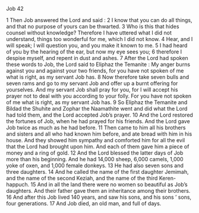Job 42

1	Then Job answered the Lord and said :
2	I know that you can do all things, and that no purpose of yours can be thwarted.
3	Who is this that hides counsel without knowledge? Therefore I have uttered what I did not understand, things too wonderful for me, which I did not know.
4	Hear, and I will speak; I will question you, and you make it known to me.
5	I had heard of you by the hearing of the ear, but now my eye sees you;
6	therefore I despise myself, and repent in dust and ashes.
7	After the Lord had spoken these words to Job, the Lord said to Eliphaz the Temanite : My anger burns against you and against your two friends, for you have not spoken of me what is right, as my servant Job has.
8	Now therefore take seven bulls and seven rams and go to my servant Job and offer up a burnt offering for yourselves. And my servant Job shall pray for you, for I will accept his prayer not to deal with you according to your folly. For you have not spoken of me what is right, as my servant Job has.
9	So Eliphaz the Temanite and Bildad the Shuhite and Zophar the Naamathite went and did what the Lord had told them, and the Lord accepted Job’s prayer.
10	And the Lord restored the fortunes of Job, when he had prayed for his friends. And the Lord gave Job twice as much as he had before.
11	Then came to him all his brothers and sisters and all who had known him before, and ate bread with him in his house. And they showed him sympathy and comforted him for all the evil that the Lord had brought upon him. And each of them gave him a piece of money and a ring of gold.
12	And the Lord blessed the latter days of Job more than his beginning. And he had 14,000 sheep, 6,000 camels, 1,000 yoke of oxen, and 1,000 female donkeys.
13	He had also seven sons and three daughters.
14	And he called the name of the first daughter Jemimah, and the name of the second Keziah, and the name of the third Keren-happuch.
15	And in all the land there were no women so beautiful as Job’s daughters. And their father gave them an inheritance among their brothers.
16	And after this Job lived 140 years, and saw his sons, and his sons ’ sons, four generations.
17	And Job died, an old man, and full of days.

